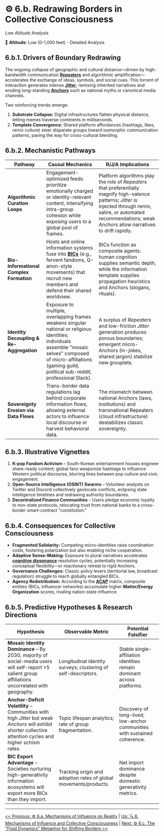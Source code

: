 # ⚙️ 6.b. Redrawing Borders in Collective Consciousness
<!-- markdownlint-disable MD036 -->
*Low Altitude Analysis*
<!-- markdownlint-enable MD036 -->

📍 **Altitude**: Low (0-1,000 feet) - Detailed Analysis

## **6.b.1. Drivers of Boundary Redrawing**

The ongoing collapse of geographic and cultural distance—driven by high-bandwidth communication **[Repeaters](../04-information-systems/4a-material-organization-dynamics/4a1-repeater-jitter-anchor-model.md#4a11-repeaters-transmission-and-amplification)** and algorithmic amplification—accelerates the exchange of ideas, symbols, and social cues. This torrent of interaction generates intense **[Jitter](../04-information-systems/4a-material-organization-dynamics/4a1-repeater-jitter-anchor-model.md#4a12-jitter-sources-of-variation-and-innovation)**, remixing inherited narratives and eroding long-standing **[Anchors](../04-information-systems/4a-material-organization-dynamics/4a1-repeater-jitter-anchor-model.md#4a13-anchors-stability-and-fidelity-mechanisms)** such as national myths or canonical media channels.  

Two reinforcing trends emerge:

1. **Substrate Collapse:**  Digital infrastructures flatten physical distance, letting memes traverse continents in milliseconds.  
2. **Template Convergence:**  Shared platform affordances (hashtags, likes, remix culture) steer disparate groups toward isomorphic communication patterns, paving the way for cross-cultural blending.

## **6.b.2. Mechanistic Pathways**

| Pathway | Causal Mechanics | R/J/A Implications |
|---------|-----------------|--------------------|
| **Algorithmic Curation Loops** | Engagement-optimized feeds prioritize emotionally charged or identity-relevant content, intensifying intra-group cohesion while exposing users to a global pool of frames. | Platform algorithms play the role of *Repeaters* that preferentially magnify high-valence patterns; *Jitter* is injected through remix, satire, or automated recommendations; weak *Anchors* allow narratives to drift rapidly. |
| **Bio-Informational Complex Formation** | Hosts and online information systems fuse into **[BICs](../05-competitive-dynamics/5e-bio-informational-complex.md)** (e.g., fervent fandoms, Q-anon-style movements) that recruit new members and defend their shared worldview. | BICs function as composite agents: human cognition supplies semantic depth, while the information template supplies propagation heuristics and Anchors (slogans, rituals). |
| **Identity Decoupling & Re-Aggregation** | Exposure to multiple, overlapping frames weakens singular national or religious identities; individuals assemble "mosaic selves" composed of micro-affiliations (gaming guild, political sub-reddit, professional Slack). | A surplus of *Repeaters* and low-friction *Jitter* generation produces porous boundaries; emergent micro-Anchors (in-jokes, shared jargon) stabilize new grouplets. |
| **Sovereignty Erosion via Data Flows** | Trans-border data regulations lag behind corporate information flows, allowing external actors to influence local discourse or harvest behavioral data. | The mismatch between national Anchors (laws, institutions) and transnational Repeaters (cloud infrastructure) destabilizes classic sovereignty. |

## **6.b.3. Illustrative Vignettes**

1. **K-pop Fandom Activism** – South-Korean entertainment houses engineer share-ready content; global fans weaponize hashtags to influence Western political discourse, blurring lines between pop culture and civic engagement.
2. **Open-Source Intelligence (OSINT) Swarms** – Volunteer analysts on Twitter and Discord collectively geolocate conflicts, eclipsing state intelligence timelines and redrawing authority boundaries.
3. **Decentralized Finance Communities** – Users pledge economic loyalty to non-state protocols, relocating trust from national banks to a cross-border smart-contract "constitution."

## **6.b.4. Consequences for Collective Consciousness**

* **Fragmented Solidarity:**  Competing micro-identities raise coordination costs, fostering polarization but also enabling niche cooperation.  
* **Adaptive Sense-Making:**  Exposure to plural narratives accelerates **[cognitive dissonance](../glossary/C.md#cognitive-dissonance)** resolution cycles, potentially increasing conceptual flexibility—or reactionary retreat to rigid Anchors.  
* **Governance Challenges:**  Classic policy levers (territorial law, broadcast regulation) struggle to reach globally entangled BICs.  
* **Agency Redistribution:**  According to the **[ACAP](../03-agents-as-information-processors/3d-agent-complexity-assessment-protocol.md)** matrix, composite entities (BICs, influencer networks) accumulate higher **Matter/Energy Organization** scores, rivaling nation-state influence.

## **6.b.5. Predictive Hypotheses & Research Directions**

| Hypothesis | Observable Metric | Potential Falsifier |
|------------|------------------|---------------------|
| **Mosaic Identity Dominance** – By 2030, majority of social-media users will self-report >5 salient group affiliations uncorrelated with geography. | Longitudinal identity surveys; clustering of self-descriptors. | Stable single-affiliation identities remain dominant across platforms. |
| **Anchor-Deficit Volatility** – Communities with high *Jitter* but weak *Anchors* will exhibit shorter collective attention cycles and higher schism rates. | Topic lifespan analytics; rate of group fragmentation. | Discovery of long-lived, low-anchor communities with sustained coherence. |
| **BIC Export Advantage** – Societies nurturing high-generativity information ecosystems will export more BICs than they import. | Tracking origin and adoption rates of global movements/products. | Net import dominance despite domestic generativity metrics. |

---
[<< Previous: ⚙️ 6.a. Mechanisms of Influence on Reality](6a-mechanisms-influence-reality.md) | [Up: 🔍 6. Mechanisms of Influence and Collective Consciousness](6-influence-collective-consciousness.md) | [Next: ⚙️ 6.c. The "Fluid Dynamics" Metaphor for Shifting Borders >>](6c-fluid-dynamics-metaphor.md)
